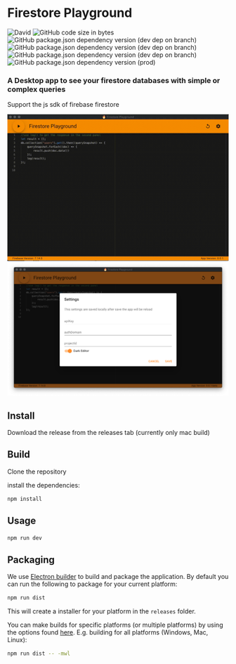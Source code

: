 # Firestore Playground

![David](https://img.shields.io/david/dev/DonsWayo/firestore-playground)
![GitHub code size in bytes](https://img.shields.io/github/languages/code-size/DonsWayo/firestore-playground)
![GitHub package.json dependency version (dev dep on branch)](https://img.shields.io/github/package-json/dependency-version/DonsWayo/firestore-playground/dev/electron)
![GitHub package.json dependency version (dev dep on branch)](https://img.shields.io/github/package-json/dependency-version/DonsWayo/firestore-playground/dev/webpack)
![GitHub package.json dependency version (dev dep on branch)](https://img.shields.io/github/package-json/dependency-version/DonsWayo/firestore-playground/dev/typescript)
![GitHub package.json dependency version (prod)](https://img.shields.io/github/package-json/dependency-version/DonsWayo/firestore-playground/react)


### A Desktop app to see your firestore databases with simple or complex queries

Support the js sdk of firebase firestore

![alt text](./images/screen-demo.gif "Screenshot")
![alt text](./images/image-settings.png "Screenshot")

## Install

Download the release from the releases tab (currently only mac build)

## Build
Clone the repository

install the dependencies:

```bash
npm install
```

## Usage

```bash
npm run dev
```

## Packaging
We use [Electron builder](https://www.electron.build/) to build and package the application. By default you can run the following to package for your current platform:

```bash
npm run dist
```

This will create a installer for your platform in the `releases` folder.

You can make builds for specific platforms (or multiple platforms) by using the options found [here](https://www.electron.build/cli). E.g. building for all platforms (Windows, Mac, Linux):

```bash
npm run dist -- -mwl
```

